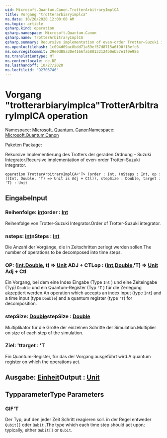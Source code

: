 ```yaml
---
uid: Microsoft.Quantum.Canon.TrotterArbitraryImplCA
title: Vorgang "trotterarbiaryimplca"
ms.date: 10/26/2020 12:00:00 AM
ms.topic: article
qsharp.kind: operation
qsharp.namespace: Microsoft.Quantum.Canon
qsharp.name: TrotterArbitraryImplCA
qsharp.summary: Recursive implementation of even-order Trotter–Suzuki integrator.
ms.openlocfilehash: 1c094d09ac8bdd71a59ef57d8715a6f90f18efc6
ms.sourcegitcommit: 29e0d88a30e4166fa580132124b0eb57e1f0e986
ms.translationtype: MT
ms.contentlocale: de-DE
ms.lasthandoff: 10/27/2020
ms.locfileid: "92703746"
---
```

# <a name="trotterarbitraryimplca-operation"></a><span data-ttu-id="bf2cf-102">Vorgang "trotterarbiaryimplca"</span><span class="sxs-lookup"><span data-stu-id="bf2cf-102">TrotterArbitraryImplCA operation</span></span>

<span data-ttu-id="bf2cf-103">Namespace: [Microsoft. Quantum. Canon](xref:Microsoft.Quantum.Canon)</span><span class="sxs-lookup"><span data-stu-id="bf2cf-103">Namespace: [Microsoft.Quantum.Canon](xref:Microsoft.Quantum.Canon)</span></span>

<span data-ttu-id="bf2cf-104">Paketen [](https://nuget.org/packages/)</span><span class="sxs-lookup"><span data-stu-id="bf2cf-104">Package: [](https://nuget.org/packages/)</span></span>


<span data-ttu-id="bf2cf-105">Rekursive Implementierung des Trotters der geraden Ordnung – Suzuki Integrator.</span><span class="sxs-lookup"><span data-stu-id="bf2cf-105">Recursive implementation of even-order Trotter–Suzuki integrator.</span></span>

```qsharp
operation TrotterArbitraryImplCA<'T> (order : Int, (nSteps : Int, op : ((Int, Double, 'T) => Unit is Adj + Ctl)), stepSize : Double, target : 'T) : Unit
```


## <a name="input"></a><span data-ttu-id="bf2cf-106">Eingabe</span><span class="sxs-lookup"><span data-stu-id="bf2cf-106">Input</span></span>

### <a name="order--int"></a><span data-ttu-id="bf2cf-107">Reihenfolge: [int](xref:microsoft.quantum.lang-ref.int)</span><span class="sxs-lookup"><span data-stu-id="bf2cf-107">order : [Int](xref:microsoft.quantum.lang-ref.int)</span></span>

<span data-ttu-id="bf2cf-108">Reihenfolge von Trotter-Suzuki Integrator.</span><span class="sxs-lookup"><span data-stu-id="bf2cf-108">Order of Trotter-Suzuki integrator.</span></span>


### <a name="nsteps--int"></a><span data-ttu-id="bf2cf-109">nsteps: [int](xref:microsoft.quantum.lang-ref.int)</span><span class="sxs-lookup"><span data-stu-id="bf2cf-109">nSteps : [Int](xref:microsoft.quantum.lang-ref.int)</span></span>

<span data-ttu-id="bf2cf-110">Die Anzahl der Vorgänge, die in Zeitschritten zerlegt werden sollen.</span><span class="sxs-lookup"><span data-stu-id="bf2cf-110">The number of operations to be decomposed into time steps.</span></span>


### <a name="op--intdoublet--unit-adj--ctl"></a><span data-ttu-id="bf2cf-111">OP: ([int](xref:microsoft.quantum.lang-ref.int),[Double](xref:microsoft.quantum.lang-ref.double), t) => [Unit](xref:microsoft.quantum.lang-ref.unit) ADJ + CTL</span><span class="sxs-lookup"><span data-stu-id="bf2cf-111">op : ([Int](xref:microsoft.quantum.lang-ref.int),[Double](xref:microsoft.quantum.lang-ref.double),'T) => [Unit](xref:microsoft.quantum.lang-ref.unit) Adj + Ctl</span></span>

<span data-ttu-id="bf2cf-112">Ein Vorgang, bei dem eine Index Eingabe (Type `Int` ) und eine Zeiteingabe (Typ) `Double` und ein Quantum-Register (Typ `'T` ) für die Zerlegung akzeptiert werden.</span><span class="sxs-lookup"><span data-stu-id="bf2cf-112">An operation which accepts an index input (type `Int`) and a time input (type `Double`) and a quantum register (type `'T`) for decomposition.</span></span>


### <a name="stepsize--double"></a><span data-ttu-id="bf2cf-113">stepSize: [Double](xref:microsoft.quantum.lang-ref.double)</span><span class="sxs-lookup"><span data-stu-id="bf2cf-113">stepSize : [Double](xref:microsoft.quantum.lang-ref.double)</span></span>

<span data-ttu-id="bf2cf-114">Multiplikator für die Größe der einzelnen Schritte der Simulation.</span><span class="sxs-lookup"><span data-stu-id="bf2cf-114">Multiplier on size of each step of the simulation.</span></span>


### <a name="target--t"></a><span data-ttu-id="bf2cf-115">Ziel: 't</span><span class="sxs-lookup"><span data-stu-id="bf2cf-115">target : 'T</span></span>

<span data-ttu-id="bf2cf-116">Ein Quantum-Register, für das der Vorgang ausgeführt wird.</span><span class="sxs-lookup"><span data-stu-id="bf2cf-116">A quantum register on which the operations act.</span></span>



## <a name="output--unit"></a><span data-ttu-id="bf2cf-117">Ausgabe: [Einheit](xref:microsoft.quantum.lang-ref.unit)</span><span class="sxs-lookup"><span data-stu-id="bf2cf-117">Output : [Unit](xref:microsoft.quantum.lang-ref.unit)</span></span>



## <a name="type-parameters"></a><span data-ttu-id="bf2cf-118">Typparameter</span><span class="sxs-lookup"><span data-stu-id="bf2cf-118">Type Parameters</span></span>

### <a name="t"></a><span data-ttu-id="bf2cf-119">GIF</span><span class="sxs-lookup"><span data-stu-id="bf2cf-119">'T</span></span>

<span data-ttu-id="bf2cf-120">Der Typ, auf den jeder Zeit Schritt reagieren soll. in der Regel entweder `Qubit[]` oder `Qubit` .</span><span class="sxs-lookup"><span data-stu-id="bf2cf-120">The type which each time step should act upon; typically, either `Qubit[]` or `Qubit`.</span></span>